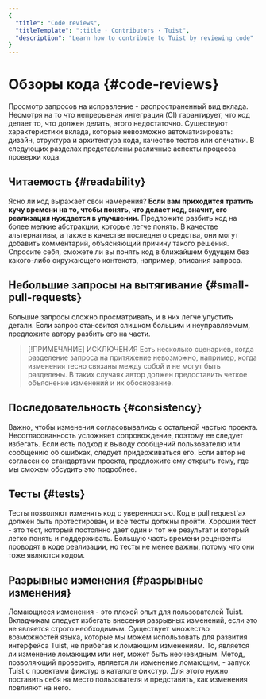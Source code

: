 ```yaml
---
{
  "title": "Code reviews",
  "titleTemplate": ":title · Contributors · Tuist",
  "description": "Learn how to contribute to Tuist by reviewing code"
}
---
```

# Обзоры кода {#code-reviews}

Просмотр запросов на исправление - распространенный вид вклада. Несмотря на то
что непрерывная интеграция (CI) гарантирует, что код делает то, что должен
делать, этого недостаточно. Существуют характеристики вклада, которые невозможно
автоматизировать: дизайн, структура и архитектура кода, качество тестов или
опечатки. В следующих разделах представлены различные аспекты процесса проверки
кода.

## Читаемость {#readability}

Ясно ли код выражает свои намерения? **Если вам приходится тратить кучу времени
на то, чтобы понять, что делает код, значит, его реализация нуждается в
улучшении.** Предложите разбить код на более мелкие абстракции, которые легче
понять. В качестве альтернативы, а также в качестве последнего средства, они
могут добавить комментарий, объясняющий причину такого решения. Спросите себя,
сможете ли вы понять код в ближайшем будущем без какого-либо окружающего
контекста, например, описания запроса.

## Небольшие запросы на вытягивание {#small-pull-requests}

Большие запросы сложно просматривать, и в них легче упустить детали. Если запрос
становится слишком большим и неуправляемым, предложите автору разбить его на
части.

> [!ПРИМЕЧАНИЕ] ИСКЛЮЧЕНИЯ Есть несколько сценариев, когда разделение запроса на
> притяжение невозможно, например, когда изменения тесно связаны между собой и
> не могут быть разделены. В таких случаях автор должен предоставить четкое
> объяснение изменений и их обоснование.

## Последовательность {#consistency}

Важно, чтобы изменения согласовывались с остальной частью проекта.
Несогласованность усложняет сопровождение, поэтому ее следует избегать. Если
есть подход к выводу сообщений пользователю или сообщению об ошибках, следует
придерживаться его. Если автор не согласен со стандартами проекта, предложите
ему открыть тему, где мы сможем обсудить это подробнее.

## Тесты {#tests}

Тесты позволяют изменять код с уверенностью. Код в pull request'ах должен быть
протестирован, и все тесты должны пройти. Хороший тест - это тест, который
постоянно дает один и тот же результат и который легко понять и поддерживать.
Большую часть времени рецензенты проводят в коде реализации, но тесты не менее
важны, потому что они тоже являются кодом.

## Разрывные изменения {#разрывные изменения}

Ломающиеся изменения - это плохой опыт для пользователей Tuist. Вкладчикам
следует избегать внесения разрывных изменений, если это не является строго
необходимым. Существует множество возможностей языка, которые мы можем
использовать для развития интерфейса Tuist, не прибегая к ломающим изменениям.
То, является ли изменение ломающим или нет, может быть неочевидным. Метод,
позволяющий проверить, является ли изменение ломающим, - запуск Tuist с
проектами фикстур в каталоге фикстур. Для этого нужно поставить себя на место
пользователя и представить, как изменения повлияют на него.
